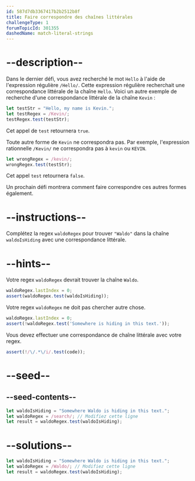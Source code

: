 ```yaml
---
id: 587d7db3367417b2b2512b8f
title: Faire correspondre des chaînes littérales
challengeType: 1
forumTopicId: 301355
dashedName: match-literal-strings
---
```


# --description--

Dans le dernier défi, vous avez recherché le mot `Hello` à l'aide de l'expression régulière `/Hello/`. Cette expression régulière recherchait une correspondance littérale de la chaîne `Hello`. Voici un autre exemple de recherche d'une correspondance littérale de la chaîne `Kevin` :

```js
let testStr = "Hello, my name is Kevin.";
let testRegex = /Kevin/;
testRegex.test(testStr);
```

Cet appel de `test` retournera `true`.

Toute autre forme de `Kevin` ne correspondra pas. Par exemple, l'expression rationnelle `/Kevin/` ne correspondra pas à `kevin` ou `KEVIN`.

```js
let wrongRegex = /kevin/;
wrongRegex.test(testStr);
```

Cet appel `test` retournera `false`.

Un prochain défi montrera comment faire correspondre ces autres formes également.

# --instructions--

Complétez la regex `waldoRegex` pour trouver `"Waldo"` dans la chaîne `waldoIsHiding` avec une correspondance littérale.

# --hints--

Votre regex `waldoRegex` devrait trouver la chaîne `Waldo`.

```js
waldoRegex.lastIndex = 0;
assert(waldoRegex.test(waldoIsHiding));
```

Votre regex `waldoRegex` ne doit pas chercher autre chose.

```js
waldoRegex.lastIndex = 0;
assert(!waldoRegex.test('Somewhere is hiding in this text.'));
```

Vous devez effectuer une correspondance de chaîne littérale avec votre regex.

```js
assert(!/\/.*\/i/.test(code));
```

# --seed--

## --seed-contents--

```js
let waldoIsHiding = "Somewhere Waldo is hiding in this text.";
let waldoRegex = /search/; // Modifiez cette ligne
let result = waldoRegex.test(waldoIsHiding);
```

# --solutions--

```js
let waldoIsHiding = "Somewhere Waldo is hiding in this text.";
let waldoRegex = /Waldo/; // Modifiez cette ligne
let result = waldoRegex.test(waldoIsHiding);
```
